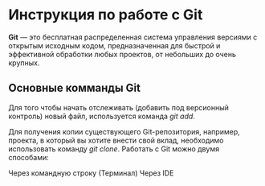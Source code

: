 # Инструкция по работе с Git
**Git** — это бесплатная распределенная система управления версиями с открытым исходным кодом, предназначенная для быстрой и эффективной обработки любых проектов, от небольших до очень крупных.

## Основные комманды Git

Для того чтобы начать отслеживать (добавить под версионный контроль) новый файл, используется команда *git add*.

Для получения копии существующего Git-репозитория, например, проекта, в который вы хотите внести свой вклад, необходимо использовать команду *git clone*.
Работать с Git можно двумя способами:

Через командную строку (Терминал)
Через IDE
